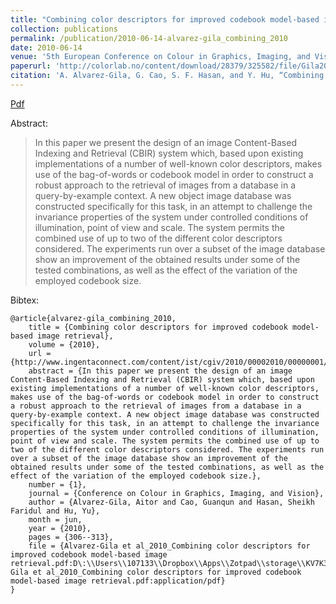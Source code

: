 ```yaml
---
title: "Combining color descriptors for improved codebook model-based image retrieval"
collection: publications
permalink: /publication/2010-06-14-alvarez-gila_combining_2010
date: 2010-06-14
venue: '5th European Conference on Colour in Graphics, Imaging, and Vision 2010'
paperurl: 'http://colorlab.no/content/download/28379/325582/file/Gila2010.pdf'
citation: 'A. Alvarez-Gila, G. Cao, S. F. Hasan, and Y. Hu, “Combining color descriptors for improved codebook model-based image retrieval,” Conference on Colour in Graphics, Imaging, and Vision, vol. 2010, no. 1, pp. 306–313, Jun. 2010.'
---
```


<a href='http://colorlab.no/content/download/28379/325582/file/Gila2010.pdf'>Pdf</a>

Abstract: 

>In this paper we present the design of an image Content-Based Indexing and Retrieval (CBIR) system which, based upon existing implementations of a number of well-known color descriptors, makes use of the bag-of-words or codebook model in order to construct a robust approach to the retrieval of images from a database in a query-by-example context. A new object image database was constructed specifically for this task, in an attempt to challenge the invariance properties of the system under controlled conditions of illumination, point of view and scale. The system permits the combined use of up to two of the different color descriptors considered. The experiments run over a subset of the image database show an improvement of the obtained results under some of the tested combinations, as well as the effect of the variation of the employed codebook size.

Bibtex: 

```
@article{alvarez-gila_combining_2010,
	title = {Combining color descriptors for improved codebook model-based image retrieval},
	volume = {2010},
	url = {http://www.ingentaconnect.com/content/ist/cgiv/2010/00002010/00000001/art00049},
	abstract = {In this paper we present the design of an image Content-Based Indexing and Retrieval (CBIR) system which, based upon existing implementations of a number of well-known color descriptors, makes use of the bag-of-words or codebook model in order to construct a robust approach to the retrieval of images from a database in a query-by-example context. A new object image database was constructed specifically for this task, in an attempt to challenge the invariance properties of the system under controlled conditions of illumination, point of view and scale. The system permits the combined use of up to two of the different color descriptors considered. The experiments run over a subset of the image database show an improvement of the obtained results under some of the tested combinations, as well as the effect of the variation of the employed codebook size.},
	number = {1},
	journal = {Conference on Colour in Graphics, Imaging, and Vision},
	author = {Alvarez-Gila, Aitor and Cao, Guanqun and Hasan, Sheikh Faridul and Hu, Yu},
	month = jun,
	year = {2010},
	pages = {306--313},
	file = {Alvarez-Gila et al_2010_Combining color descriptors for improved codebook model-based image retrieval.pdf:D\:\\Users\\107133\\Dropbox\\Apps\\Zotpad\\storage\\KV7K3AZ7\\Alvarez-Gila et al_2010_Combining color descriptors for improved codebook model-based image retrieval.pdf:application/pdf}
}
```